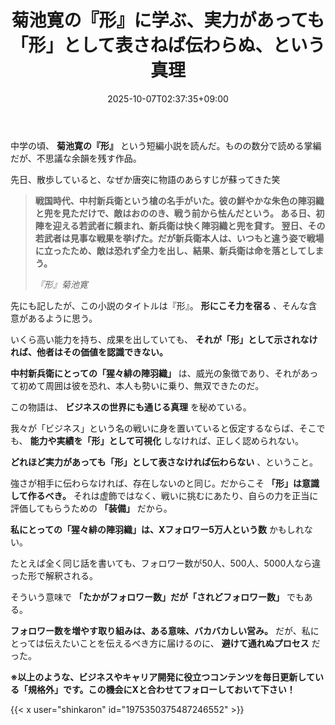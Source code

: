 ﻿---
title: "菊池寛の『形』に学ぶ、実力があっても「形」として表さねば伝わらぬ、という真理"
date: 2025-10-07T02:37:35+09:00
draft: false
---

中学の頃、 **菊池寛の『形』** という短編小説を読んだ。ものの数分で読める掌編だが、不思議な余韻を残す作品。

先日、散歩していると、なぜか唐突に物語のあらすじが蘇ってきた笑

> **戦国時代、中村新兵衛という槍の名手がいた。彼の鮮やかな朱色の陣羽織と兜を見ただけで、敵はおののき、戦う前から怯んだという。
> ある日、初陣を迎える若武者に頼まれ、新兵衛は快く陣羽織と兜を貸す。
> 翌日、その若武者は見事な戦果を挙げた。だが新兵衛本人は、いつもと違う姿で戦場に立ったため、敵は恐れず全力を出し、結果、新兵衛は命を落としてしまう。**
> 
> *『形』菊池寛*

先にも記したが、この小説のタイトルは『形』。 **形にこそ力を宿る** 、そんな含意があるように思う。

いくら高い能力を持ち、成果を出していても、 **それが「形」として示されなければ、他者はその価値を認識できない。** 

 **中村新兵衛にとっての「猩々緋の陣羽織」** は、威光の象徴であり、それがあって初めて周囲は彼を恐れ、本人も勢いに乗り、無双できたのだ。



この物語は、 **ビジネスの世界にも通じる真理** を秘めている。

我々が「ビジネス」という名の戦いに身を置いていると仮定するならば、そこでも、 **能力や実績を「形」として可視化** しなければ、正しく認められない。

 **どれほど実力があっても「形」として表さなければ伝わらない** 、ということ。



強さが相手に伝わらなければ、存在しないのと同じ。だからこそ **「形」は意識して作るべき。** 
それは虚飾ではなく、戦いに挑むにあたり、自らの力を正当に評価してもらうための **「装備」** だから。

 **私にとっての「猩々緋の陣羽織」は、Xフォロワー5万人という数** かもしれない。



たとえば全く同じ話を書いても、フォロワー数が50人、500人、5000人なら違った形で解釈される。

そういう意味で **「たかがフォロワー数」だが「されどフォロワー数」** でもある。

 **フォロワー数を増やす取り組みは、ある意味、バカバカしい営み。** だが、私にとっては伝えたいことを伝えるべき方に届けるのに、 **避けて通れぬプロセス** だった。



**※以上のような、ビジネスやキャリア開発に役立つコンテンツを毎日更新している「規格外」です。この機会にXと合わせてフォローしておいて下さい！**



{{< x user="shinkaron" id="1975350375487246552" >}}